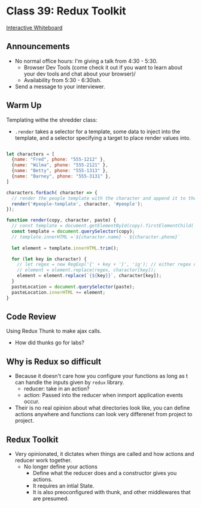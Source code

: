 # Class 39: Redux Toolkit

[Interactive Whiteboard](https://projects.invisionapp.com/freehand/document/fI8FuybmO)

## Announcements

* No normal office hours: I'm giving a talk from 4:30 - 5:30.
  * Browser Dev Tools (come check it out if you want to learn about your dev tools and chat about your browser)/
  * Availability from 5:30 - 6:30ish.
* Send a message to your interviewer.

## Warm Up

Templating withe the shredder class:

* `.render` takes a selector for a template, some data to inject into the template, and a selector specifying a target to place render values into.

```javascript

let characters = [
  {name: "Fred", phone: "555-1212" },
  {name: "Wilma", phone: "555-2121" },
  {name: "Betty", phone: "555-1313" },
  {name: "Barney", phone: "555-3131" },
]

characters.forEach( character => {
  // render the people template with the character and append it to the people
  render('#people-template', character, '#people');
});

function render(copy, character, paste) {
  // const template = document.getElementById(copy).firstElementChild('li');
  const template = document.querySelector(copy);
  // template.innerHTML =`${character.name} - ${character.phone}`
  
  let element = template.innerHTML.trim();

  for (let key in character) {
    // let regex = new RegExp('{' + key + '}', 'ig'); // either regex or a string that matches exactly.
    // element = element.replace(regex, character[key]);
    element = element.replace(`{${key}}`, character[key]);
  }
  pasteLocation = document.querySelector(paste);
  pasteLocation.innerHTML += element;
}
```

## Code Review

Using Redux Thunk to make ajax calls.

* How did thunks go for labs?

## Why is Redux so difficult

* Because it doesn't care how you configure your functions as long as t can handle the inputs given by `redux` library.
  * reducer: take in an action?
  * action: Passed into the reducer when inmport application events occur.
* Their is no real opinion about what directories look like, you can define actions anywhere and functions can look very differenet from project to project.

## Redux Toolkit

* Very opinionated, it dictates when things are called and how actions and reducer work together.
  * No longer define your actions
    * Define what the reducer does and a constructor gives you actions.
    * It requires an intial State.
    * It is also preoconfigured with thunk, and other middlewares that are presumed.
